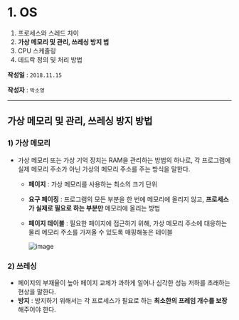 # 1. OS

1. 프로세스와 스레드 차이
2. **가상 메모리 및 관리, 쓰레싱 방지 법**
3. CPU 스케줄링
4. 데드락 정의 및 처리 방법

**작성일** : ``2018.11.15``

**작성자** : `박소영`



***

## 가상 메모리 및 관리, 쓰레싱 방지 방법

### 1) 가상 메모리

- 가상 메모리 또는 가상 기억 장치는 RAM을 관리하는 방법의 하나로, 각 프로그램에 실제 메모리 주소가 아닌 가상의 메모리 주소를 주는 방식을 말한다.

  - **페이지** : 가상 메모리를 사용하는 최소의 크기 단위

  - **요구 페이징** : 프로그램의 모든 부분을 한 번에 메모리에 올리지 않고, **프로세스가 실제로 필요로 하는 부분만** 메모리에 올리는 방법

  - **페이지 테이블** : 필요한 페이지에 접근하기 위해, 가상 메모리 주소에 대응하는 물리 메모리 주소를 가져올 수 있도록 매핑해놓은 테이블

    ![image](http://thumbnail.egloos.net/600x0/http://pds27.egloos.com/pds/201212/19/32/d0014632_50d1d4d9d7374.png)

### 2) 쓰레싱

- 페이지의 부재율이 높아 페이지 교체가 과하게 일어나 심각한 성능 저하를 초래하는 현상을 말한다.
- **방지** : 방지하기 위해서는 각 프로세스가 필요로 하는 **최소한의 프레임 개수를 보장**해주어야 한다.
